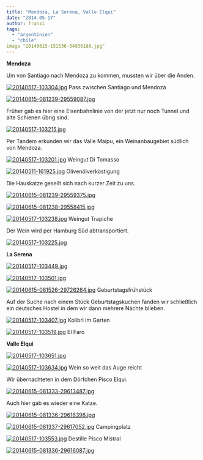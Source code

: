 ```yaml
---
title: "Mendoza, La Serena, Valle Elqui"
date: "2014-05-17"
author: franzi
tags: 
  - "argentinien"
  - "chile"
image "20140615-151536-54936188.jpg"
---
```


**Mendoza**

Um von Santiago nach Mendoza zu kommen, mussten wir über die Anden.

[![20140517-103304.jpg](images/20140517-103304.jpg)](https://hafenstrand.wordpress.com/wp-content/uploads/2014/05/20140517-103304.jpg) Pass zwischen Santiago und Mendoza

[![20140615-081239-29559087.jpg](images/20140615-081239-29559087.jpg)](https://hafenstrand.wordpress.com/wp-content/uploads/2014/06/20140615-081239-29559087.jpg)

Früher gab es hier eine Eisenbahnlinie von der jetzt nur noch Tunnel und alte Schienen übrig sind.

[![20140517-103215.jpg](images/20140517-103215.jpg)](https://hafenstrand.wordpress.com/wp-content/uploads/2014/05/20140517-103215.jpg)

Per Tandem erkunden wir das Valle Maipu, ein Weinanbaugebiet südlich von Mendoza.

[![20140517-103201.jpg](images/20140517-103201.jpg)](https://hafenstrand.wordpress.com/wp-content/uploads/2014/05/20140517-103201.jpg) Weingut Di Tomasso

[![20140511-161925.jpg](images/20140511-161925.jpg)](https://hafenstrand.wordpress.com/wp-content/uploads/2014/05/20140511-161925.jpg) Olivenölverköstigung

Die Hauskatze gesellt sich nach kurzer Zeit zu uns.

[![20140615-081239-29559375.jpg](images/20140615-081239-29559375.jpg)](https://hafenstrand.wordpress.com/wp-content/uploads/2014/06/20140615-081239-29559375.jpg)

[![20140615-081238-29558415.jpg](images/20140615-081238-29558415.jpg)](https://hafenstrand.wordpress.com/wp-content/uploads/2014/06/20140615-081238-29558415.jpg)

[![20140517-103238.jpg](images/20140517-103238.jpg)](https://hafenstrand.wordpress.com/wp-content/uploads/2014/05/20140517-103238.jpg) Weingut Trapiche

Der Wein wird per Hamburg Süd abtransportiert.

[![20140517-103225.jpg](images/20140517-103225.jpg)](https://hafenstrand.wordpress.com/wp-content/uploads/2014/05/20140517-103225.jpg)

**La Serena**

[![20140517-103449.jpg](images/20140517-103449.jpg)](https://hafenstrand.wordpress.com/wp-content/uploads/2014/05/20140517-103449.jpg)

[![20140517-103501.jpg](images/20140517-103501.jpg)](https://hafenstrand.wordpress.com/wp-content/uploads/2014/05/20140517-103501.jpg)

[![20140615-081526-29726264.jpg](images/20140615-081526-29726264.jpg)](https://hafenstrand.wordpress.com/wp-content/uploads/2014/06/20140615-081526-29726264.jpg) Geburtstagsfrühstück

Auf der Suche nach einem Stück Geburtstagskuchen fanden wir schließlich ein deutsches Hostel in dem wir dann mehrere Nächte blieben.

[![20140517-103407.jpg](images/20140517-103407.jpg)](https://hafenstrand.wordpress.com/wp-content/uploads/2014/05/20140517-103407.jpg) Kolibri im Garten

[![20140517-103519.jpg](images/20140517-103519.jpg)](https://hafenstrand.wordpress.com/wp-content/uploads/2014/05/20140517-103519.jpg) El Faro

**Valle Elqui**

[![20140517-103651.jpg](images/20140517-103651.jpg)](https://hafenstrand.wordpress.com/wp-content/uploads/2014/05/20140517-103651.jpg)

[![20140517-103634.jpg](images/20140517-103634.jpg)](https://hafenstrand.wordpress.com/wp-content/uploads/2014/05/20140517-103634.jpg) Wein so weit das Auge reicht

Wir übernachteten in dem Dörfchen Pisco Elqui.

[![20140615-081333-29613487.jpg](images/20140615-081333-29613487.jpg)](https://hafenstrand.wordpress.com/wp-content/uploads/2014/06/20140615-081333-29613487.jpg)

Auch hier gab es wieder eine Katze.

[![20140615-081336-29616398.jpg](images/20140615-081336-29616398.jpg)](https://hafenstrand.wordpress.com/wp-content/uploads/2014/06/20140615-081336-29616398.jpg)

[![20140615-081337-29617052.jpg](images/20140615-081337-29617052.jpg)](https://hafenstrand.wordpress.com/wp-content/uploads/2014/06/20140615-081337-29617052.jpg) Campingplatz

[![20140517-103553.jpg](images/20140517-103553.jpg)](https://hafenstrand.wordpress.com/wp-content/uploads/2014/05/20140517-103553.jpg) Destille Pisco Mistral

[![20140615-081336-29616087.jpg](images/20140615-081336-29616087.jpg)](https://hafenstrand.wordpress.com/wp-content/uploads/2014/06/20140615-081336-29616087.jpg)
